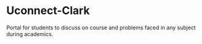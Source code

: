 # Uconnect-Clark
 Portal for students to discuss on course and problems faced in any subject during academics.

